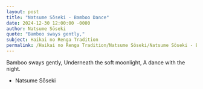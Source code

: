 ```yaml
---
layout: post
title: "Natsume Sōseki - Bamboo Dance"
date: 2024-12-30 12:00:00 -0000
author: Natsume Sōseki
quote: "Bamboo sways gently,"
subject: Haikai no Renga Tradition
permalink: /Haikai no Renga Tradition/Natsume Sōseki/Natsume Sōseki - Bamboo Dance
---
```


Bamboo sways gently,
Underneath the soft moonlight,
A dance with the night.

- Natsume Sōseki
